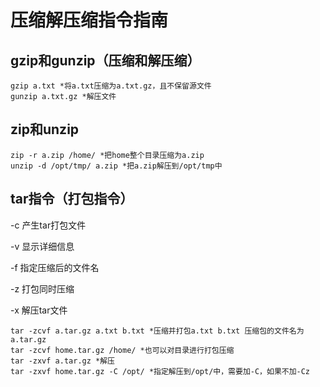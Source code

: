 # 压缩解压缩指令指南

## gzip和gunzip（压缩和解压缩）

```
gzip a.txt *将a.txt压缩为a.txt.gz，且不保留源文件
gunzip a.txt.gz *解压文件
```

## zip和unzip

```
zip -r a.zip /home/ *把home整个目录压缩为a.zip
unzip -d /opt/tmp/ a.zip *把a.zip解压到/opt/tmp中
```

## tar指令（打包指令）

-c 产生tar打包文件

-v 显示详细信息

-f 指定压缩后的文件名

-z 打包同时压缩

-x 解压tar文件

```
tar -zcvf a.tar.gz a.txt b.txt *压缩并打包a.txt b.txt 压缩包的文件名为a.tar.gz
tar -zcvf home.tar.gz /home/ *也可以对目录进行打包压缩
tar -zxvf a.tar.gz *解压
tar -zxvf home.tar.gz -C /opt/ *指定解压到/opt/中，需要加-C，如果不加-Cz

```

